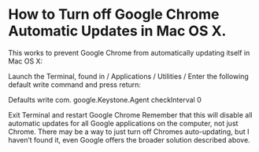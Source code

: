 # How to Turn off Google Chrome Automatic Updates in Mac OS X.
This works to prevent Google Chrome from automatically updating itself in Mac OS X:

Launch the Terminal, found in / Applications / Utilities /
Enter the following default write command and press return:

Defaults write com. google.Keystone.Agent checkInterval 0

Exit Terminal and restart Google Chrome
Remember that this will disable all automatic updates for all Google applications on the computer, not just Chrome. There may be a way to just turn off Chromes auto-updating, but I haven’t found it, even Google offers the broader solution described above.

